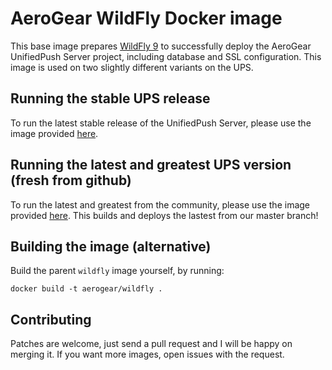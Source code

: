 # AeroGear WildFly Docker image

This base image prepares [WildFly 9](http://wildfly.org/) to successfully deploy the AeroGear UnifiedPush Server project, including database and SSL configuration. This image is used on two slightly different variants on the UPS.

## Running the stable UPS release

To run the latest stable release of the UnifiedPush Server, please use the image provided [here](./unifiedpush-wildfly).

## Running the latest and greatest UPS version (fresh from github)

To run the latest and greatest from the community, please use the image provided [here](./unifiedpush-wildfly-dev). This builds and deploys the lastest from our master branch!

## Building the image (alternative)

Build the parent `wildfly` image yourself, by running: 

`docker build -t aerogear/wildfly .`

## Contributing

Patches are welcome, just send a pull request and I will be happy on merging it. If you want more images, open issues
with the request.
